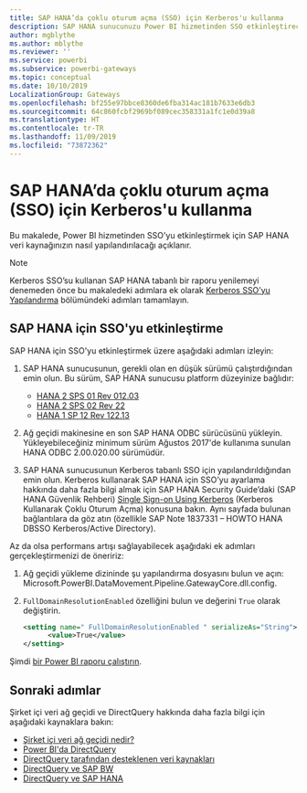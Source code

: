 ```yaml
---
title: SAP HANA’da çoklu oturum açma (SSO) için Kerberos'u kullanma
description: SAP HANA sunucunuzu Power BI hizmetinden SSO etkinleştirecek şekilde yapılandırma
author: mgblythe
ms.author: mblythe
ms.reviewer: ''
ms.service: powerbi
ms.subservice: powerbi-gateways
ms.topic: conceptual
ms.date: 10/10/2019
LocalizationGroup: Gateways
ms.openlocfilehash: bf255e97bbce8360de6fba314ac181b7633e6db3
ms.sourcegitcommit: 64c860fcbf2969bf089cec358331a1fc1e0d39a8
ms.translationtype: HT
ms.contentlocale: tr-TR
ms.lasthandoff: 11/09/2019
ms.locfileid: "73872362"
---
```

# <a name="use-kerberos-for-single-sign-on-sso-to-sap-hana"></a>SAP HANA’da çoklu oturum açma (SSO) için Kerberos'u kullanma

Bu makalede, Power BI hizmetinden SSO'yu etkinleştirmek için SAP HANA veri kaynağınızın nasıl yapılandırılacağı açıklanır.

> [!NOTE]
> Kerberos SSO’su kullanan SAP HANA tabanlı bir raporu yenilemeyi denemeden önce bu makaledeki adımlara ek olarak [Kerberos SSO’yu Yapılandırma](service-gateway-sso-kerberos.md) bölümündeki adımları tamamlayın.

## <a name="enable-sso-for-sap-hana"></a>SAP HANA için SSO'yu etkinleştirme

SAP HANA için SSO'yu etkinleştirmek üzere aşağıdaki adımları izleyin:

1. SAP HANA sunucusunun, gerekli olan en düşük sürümü çalıştırdığından emin olun. Bu sürüm, SAP HANA sunucusu platform düzeyinize bağlıdır:
   - [HANA 2 SPS 01 Rev 012.03](https://launchpad.support.sap.com/#/notes/2557386)
   - [HANA 2 SPS 02 Rev 22](https://launchpad.support.sap.com/#/notes/2547324)
   - [HANA 1 SP 12 Rev 122.13](https://launchpad.support.sap.com/#/notes/2528439)

2. Ağ geçidi makinesine en son SAP HANA ODBC sürücüsünü yükleyin. Yükleyebileceğiniz minimum sürüm Ağustos 2017'de kullanıma sunulan HANA ODBC 2.00.020.00 sürümüdür.

3. SAP HANA sunucusunun Kerberos tabanlı SSO için yapılandırıldığından emin olun. Kerberos kullanarak SAP HANA için SSO’yu ayarlama hakkında daha fazla bilgi almak için SAP HANA Security Guide’daki (SAP HANA Güvenlik Rehberi) [Single Sign-on Using Kerberos](https://help.sap.com/viewer/b3ee5778bc2e4a089d3299b82ec762a7/2.0.03/1885fad82df943c2a1974f5da0eed66d.html) (Kerberos Kullanarak Çoklu Oturum Açma) konusuna bakın. Aynı sayfada bulunan bağlantılara da göz atın (özellikle SAP Note 1837331 – HOWTO HANA DBSSO Kerberos/Active Directory).

Az da olsa performans artışı sağlayabilecek aşağıdaki ek adımları gerçekleştirmenizi de öneririz:

1. Ağ geçidi yükleme dizininde şu yapılandırma dosyasını bulun ve açın: Microsoft.PowerBI.DataMovement.Pipeline.GatewayCore.dll.config.

2. `FullDomainResolutionEnabled` özelliğini bulun ve değerini `True` olarak değiştirin.

    ```xml
    <setting name=" FullDomainResolutionEnabled " serializeAs="String">
          <value>True</value>
    </setting>
    ```

Şimdi [bir Power BI raporu çalıştırın](service-gateway-sso-kerberos.md#run-a-power-bi-report).

## <a name="next-steps"></a>Sonraki adımlar

Şirket içi veri ağ geçidi ve DirectQuery hakkında daha fazla bilgi için aşağıdaki kaynaklara bakın:

* [Şirket içi veri ağ geçidi nedir?](/data-integration/gateway/service-gateway-onprem)
* [Power BI'da DirectQuery](desktop-directquery-about.md)
* [DirectQuery tarafından desteklenen veri kaynakları](desktop-directquery-data-sources.md)
* [DirectQuery ve SAP BW](desktop-directquery-sap-bw.md)
* [DirectQuery ve SAP HANA](desktop-directquery-sap-hana.md)
